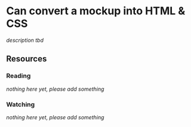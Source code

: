 # Can convert a mockup into HTML & CSS

_description tbd_

## Resources

### Reading

_nothing here yet, please add something_

### Watching

_nothing here yet, please add something_
